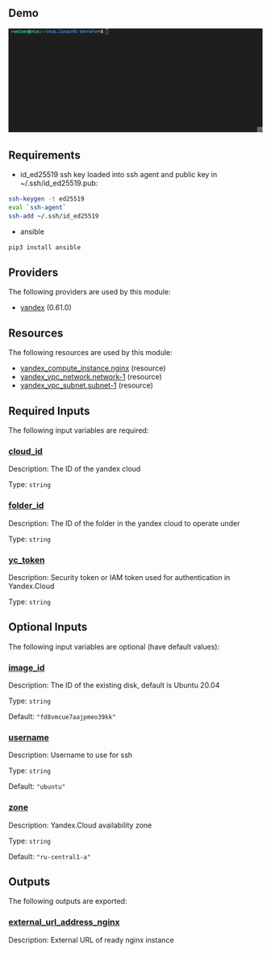 <!-- BEGIN_TF_DOCS -->
## Demo
![](demo.gif)

## Requirements

* id_ed25519 ssh key loaded into ssh agent and public key in ~/.ssh/id_ed25519.pub:
```sh
ssh-keygen -t ed25519
eval `ssh-agent`
ssh-add ~/.ssh/id_ed25519
```
* ansible
```sh
pip3 install ansible
```

## Providers

The following providers are used by this module:

- <a name="provider_yandex"></a> [yandex](#provider\_yandex) (0.61.0)

## Resources

The following resources are used by this module:

- [yandex_compute_instance.nginx](https://registry.terraform.io/providers/yandex-cloud/yandex/latest/docs/resources/compute_instance) (resource)
- [yandex_vpc_network.network-1](https://registry.terraform.io/providers/yandex-cloud/yandex/latest/docs/resources/vpc_network) (resource)
- [yandex_vpc_subnet.subnet-1](https://registry.terraform.io/providers/yandex-cloud/yandex/latest/docs/resources/vpc_subnet) (resource)

## Required Inputs

The following input variables are required:

### <a name="input_cloud_id"></a> [cloud\_id](#input\_cloud\_id)

Description: The ID of the yandex cloud

Type: `string`

### <a name="input_folder_id"></a> [folder\_id](#input\_folder\_id)

Description: The ID of the folder in the yandex cloud to operate under

Type: `string`

### <a name="input_yc_token"></a> [yc\_token](#input\_yc\_token)

Description: Security token or IAM token used for authentication in Yandex.Cloud

Type: `string`

## Optional Inputs

The following input variables are optional (have default values):

### <a name="input_image_id"></a> [image\_id](#input\_image\_id)

Description: The ID of the existing disk, default is Ubuntu 20.04

Type: `string`

Default: `"fd8vmcue7aajpmeo39kk"`

### <a name="input_username"></a> [username](#input\_username)

Description: Username to use for ssh

Type: `string`

Default: `"ubuntu"`

### <a name="input_zone"></a> [zone](#input\_zone)

Description: Yandex.Cloud availability zone

Type: `string`

Default: `"ru-central1-a"`

## Outputs

The following outputs are exported:

### <a name="output_external_url_address_nginx"></a> [external\_url\_address\_nginx](#output\_external\_url\_address\_nginx)

Description: External URL of ready nginx instance
<!-- END_TF_DOCS -->
